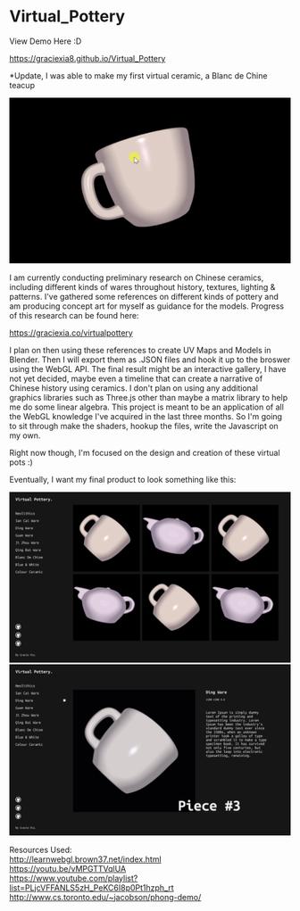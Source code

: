 # Virtual_Pottery
View Demo Here :D 

https://graciexia8.github.io/Virtual_Pottery

*Update, I was able to make my first virtual ceramic, a Blanc de Chine teacup 

![](gifs/blancDeChine.gif)

I am currently conducting preliminary research on Chinese ceramics, including different kinds of wares throughout history, textures, lighting & patterns. I've gathered some references on different kinds of pottery and am producing concept art for myself as guidance for the models. Progress of this research can be found here:

https://graciexia.co/virtualpottery

I plan on then using these references to create UV Maps and Models in Blender. Then I will export them as .JSON files and hook it up to the broswer using the WebGL API. The final result might be an interactive gallery, I have not yet decided, maybe even a timeline that can create a narrative of Chinese history using ceramics. I don't plan on using any additional graphics libraries such as Three.js other than maybe a matrix library to help me do some linear algebra. This project is meant to be an application of all the WebGL knowledge I've acquired in the last three months. So I'm going to sit through make the shaders, hookup the files, write the Javascript on my own.

Right now though, I'm focused on the design and creation of these virtual pots :)

Eventually, I want my final product to look something like this:

![](Mockups/MacBook1.png)
![](Mockups/MacBook3.png)

Resources Used: <br />
http://learnwebgl.brown37.net/index.html <br />
https://youtu.be/vMPGTTVqlUA <br />
https://www.youtube.com/playlist?list=PLjcVFFANLS5zH_PeKC6I8p0Pt1hzph_rt <br />
http://www.cs.toronto.edu/~jacobson/phong-demo/ <br />
